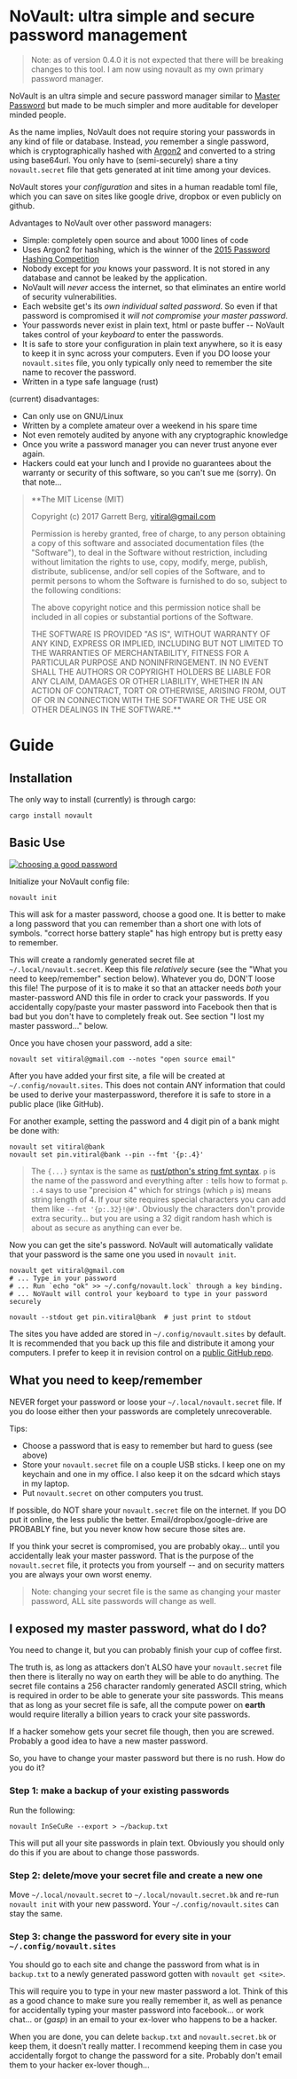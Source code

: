 # NoVault: ultra simple and secure password management

> Note: as of version 0.4.0 it is not expected that there will be breaking
> changes to this tool. I am now using novault as my own primary password
> manager.

NoVault is an ultra simple and secure password manager similar to [Master
Password][1] but made to be much simpler and more auditable for developer
minded people.

As the name implies, NoVault does not require storing your passwords in
any kind of file or database. Instead, *you* remember a single password,
which is cryptographically hashed with [Argon2][2] and converted to a string
using base64url. You only have to (semi-securely) share a tiny `novault.secret`
file that gets generated at init time among your devices.

NoVault stores your *configuration* and sites in a human readable toml file,
which you can save on sites like google drive, dropbox or even publicly on
github.

Advantages to NoVault over other password managers:
- Simple: completely open source and about 1000 lines of code
- Uses Argon2 for hashing, which is the winner of the [2015 Password Hashing
  Competition][2]
- Nobody except for *you* knows your password. It is not stored in any
  database and cannot be leaked by the application.
- NoVault will *never* access the internet, so that eliminates an entire
  world of security vulnerabilities.
- Each website get's its *own individual salted password*. So even if that
  password is compromised it *will not compromise your master password*.
- Your passwords never exist in plain text, html or paste buffer -- NoVault
  takes control of your *keyboard* to enter the passwords.
- It is safe to store your configuration in plain text anywhere, so it is
  easy to keep it in sync across your computers. Even if you DO loose
  your `novault.sites` file, you only typically only need to remember the
  site name to recover the password.
- Written in a type safe language (rust)

(current) disadvantages:
- Can only use on GNU/Linux
- Written by a complete amateur over a weekend in his spare time
- Not even remotely audited by anyone with any cryptographic knowledge
- Once you write a password manager you can never trust anyone ever again.
- Hackers could eat your lunch and I provide no guarantees about the
  warranty or security of this software, so you can't sue me (sorry).
  On that note...

> **The MIT License (MIT)
>
> Copyright (c) 2017 Garrett Berg, vitiral@gmail.com
>
> Permission is hereby granted, free of charge, to any person obtaining a copy
> of this software and associated documentation files (the "Software"), to deal
> in the Software without restriction, including without limitation the rights
> to use, copy, modify, merge, publish, distribute, sublicense, and/or sell
> copies of the Software, and to permit persons to whom the Software is
> furnished to do so, subject to the following conditions:
>
> The above copyright notice and this permission notice shall be included in
> all copies or substantial portions of the Software.
>
> THE SOFTWARE IS PROVIDED "AS IS", WITHOUT WARRANTY OF ANY KIND, EXPRESS OR
> IMPLIED, INCLUDING BUT NOT LIMITED TO THE WARRANTIES OF MERCHANTABILITY,
> FITNESS FOR A PARTICULAR PURPOSE AND NONINFRINGEMENT. IN NO EVENT SHALL THE
> AUTHORS OR COPYRIGHT HOLDERS BE LIABLE FOR ANY CLAIM, DAMAGES OR OTHER
> LIABILITY, WHETHER IN AN ACTION OF CONTRACT, TORT OR OTHERWISE, ARISING FROM,
> OUT OF OR IN CONNECTION WITH THE SOFTWARE OR THE USE OR OTHER DEALINGS IN
> THE SOFTWARE.**

# Guide
## Installation
The only way to install (currently) is through cargo:
```
cargo install novault
```

## Basic Use

[![choosing a good password](https://imgs.xkcd.com/comics/password_strength.png)](https://xkcd.com/936/)

Initialize your NoVault config file:

```
novault init
```

This will ask for a master password, choose a good one. It is better to make a
long password that you can remember than a short one with lots of symbols.
"correct horse battery staple" has high entropy but is pretty easy to remember.

This will create a randomly generated secret file at `~/.local/novault.secret`.
Keep this file *relatively* secure (see the "What you need to keep/remember"
section below). Whatever you do, DON'T loose this file! The purpose of it
is to make it so that an attacker needs *both* your master-password AND
this file in order to crack your passwords. If you accidentally copy/paste your
master password into Facebook then that is bad but you don't have to completely
freak out. See section "I lost my master password..." below.

Once you have chosen your password, add a site:
```
novault set vitiral@gmail.com --notes "open source email"
```

After you have added your first site, a file will be created at
`~/.config/novault.sites`. This does not contain ANY information that could be
used to derive your masterpassword, therefore it is safe to store in a public
place (like GitHub).

For another example, setting the password and 4 digit pin of a bank might be
done with:

```
novault set vitiral@bank
novault set pin.vitiral@bank --pin --fmt '{p:.4}'
```

> The `{...}` syntax is the same as [rust/pthon's string fmt syntax][3].
> `p` is the name of the password and everything after `:` tells how to format
> `p`. `:.4` says to use "precision 4" which for strings (which `p` is) means
> string length of 4. If your site requires special characters you can add them
> like `--fmt '{p:.32}!@#'`. Obviously the characters don't provide extra
> security...  but you are using a 32 digit random hash which is about as
> secure as anything can ever be.

Now you can get the site's password. NoVault will automatically validate that
your password is the same one you used in `novault init`.

```
novault get vitiral@gmail.com
# ... Type in your password
# ... Run `echo "ok" >> ~/.confg/novault.lock` through a key binding.
# ... NoVault will control your keyboard to type in your password securely

novault --stdout get pin.vitiral@bank  # just print to stdout
```

The sites you have added are stored in `~/.config/novault.sites` by default.
It is recommended that you back up this file and distribute it among your
computers. I prefer to keep it in revision control on a [public GitHub
repo][4].

## What you need to keep/remember
NEVER forget your password or loose your `~/.local/novault.secret` file.
If you do loose either then your passwords are completely unrecoverable.

Tips:
- Choose a password that is easy to remember but hard to guess (see above)
- Store your `novault.secret` file on a couple USB sticks. I keep one
  on my keychain and one in my office. I also keep it on the sdcard
  which stays in my laptop.
- Put `novault.secret` on other computers you trust.

If possible, do NOT share your `novault.secret` file on the internet. If you
DO put it online, the less public the better. Email/dropbox/google-drive are
PROBABLY fine, but you never know how secure those sites are.

If you think your secret is compromised, you are probably okay... until you
accidentally leak your master password. That is the purpose of the
`novault.secret` file, it protects you from yourself -- and on security matters
you are always your own worst enemy.

> Note: changing your secret file is the same as changing your master password,
> ALL site passwords will change as well.

## I exposed my master password, what do I do?
You need to change it, but you can probably finish your cup of coffee first.

The truth is, as long as attackers don't ALSO have your `novault.secret` file
then there is literally no way on earth they will be able to do anything. The
secret file contains a 256 character randomly generated ASCII string, which
is required in order to be able to generate your site passwords. This means
that as long as your secret file is safe, all the compute power on **earth**
would require literally a billion years to crack your site passwords.

If a hacker somehow gets your secret file though, then you are screwed.
Probably a good idea to have a new master password.

So, you have to change your master password but there is no rush. How do you
do it?

### Step 1: make a backup of your existing passwords
Run the following:

```
novault InSeCuRe --export > ~/backup.txt
```

This will put all your site passwords in plain text. Obviously you should
only do this if you are about to change those passwords.

### Step 2: delete/move your secret file and create a new one
Move `~/.local/novault.secret` to `~/.local/novault.secret.bk` and re-run
`novault init` with your new password.  Your `~/.config/novault.sites` can stay
the same.

### Step 3: change the password for every site in your `~/.config/novault.sites`
You should go to each site and change the password from what is in `backup.txt`
to a newly generated password gotten with `novault get <site>`.

This will require you to type in your new master password a lot. Think of this
as a good chance to make sure you really remember it, as well as penance for
accidentally typing your master password into facebook... or work chat... or
(*gasp*) in an email to your ex-lover who happens to be a hacker.

When you are done, you can delete `backup.txt` and `novault.secret.bk` or keep
them, it doesn't really matter. I recommend keeping them in case you
accidentally forgot to change the password for a site. Probably don't email
them to your hacker ex-lover though...

[1]: http://masterpasswordapp.com/
[2]: https://en.wikipedia.org/wiki/Argon2
[3]: https://doc.rust-lang.org/std/fmt/
[4]: https://github.com/vitiral/dotfiles/blob/master/config/novault.toml
